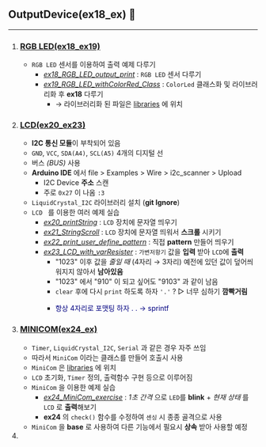 ## OutputDevice(ex18_ex) 🎩
---
1. ### [RGB LED(ex18_ex19)](./RGB%20LED/)
   - `RGB LED` 센서를 이용하여 출력 예제 다루기 
     - *[ex18_RGB_LED_output_print](./RGB%20LED/ex18_RGB_LED_output_print/)* : `RGB LED` 센서 다루기
     - *[ex19_RGB_LED_withColorRed_Class](./RGB%20LED/ex19_RGB_LED_withColorRed_Class/)* : `ColorLed` 클래스화 및 라이브러리화 후 **ex18** 다루기
       - → 라이브러리화 된 파일은 [libraries](../libraries/) 에 위치
2.  ### [LCD(ex20_ex23)](./LCD/)
    - **I2C 통신 모듈**이 부착되어 있음
    - `GND`, `VCC`, `SDA(A4)`, `SCL(A5)` 4개의 디지털 선  
    - 버스 *(BUS)* 사용
    - **Arduino IDE** 에서 file > Examples > Wire > i2c_scanner > Upload
      - I2C Device **주소** 스캔
      - 주로 `0x27` 이 나옴 `:3`
    - `LiquidCrystal_I2C` 라이브러리 설치 (**git Ignore**)
    - `LCD ` 를 이용한 여러 예제 실습
      - *[ex20_printString](./LCD/ex20_printString/)* : `LCD`  장치에 문자열 띄우기
      - *[ex21_StringScroll](./LCD/ex21_StringScroll/)* : `LCD`  장치에 문자열 띄워서 **스크롤** 시키기
      - *[ex22_print_user_define_pattern](./LCD/ex22_print_user_define_pattern/)* : 직접 **pattern** 만들어 띄우기
      - *[ex23_LCD_with_varResister](./LCD/ex23_LCD_with_varResister/)* : `가변저항기` 값을 **입력** 받아 `LCD`에 **출력**
        - "1023" 이후 값을 *줄일 때* (4자리 → 3자리)  예전에 있던 값이 덮어씌워지지 않아서 **남아있음**
        - "1023" 에서 "910" 이 되고 싶어도 "9103" 과 같이 남음
        - `clear` 후에 다시 `print` 하도록 하자 `'.'` ? ▷ 너무 심하기 **깜빡거림**
        - <p style = "color: navy">항상 4자리로 포맷팅 하자 . .   → sprintf</p>
3.  ### [MINICOM(ex24_ex)](./MINICOM)
    -  `Timer`, `LiquidCrystal_I2C`, `Serial` 과 같은 경우 자주 쓰임
    -  따라서 `MiniCom` 이라는 클래스를 만들어 호출시 사용
    -  `MiniCom` 은 [libraries](../libraries/) 에 위치
    -  `LCD` 초기화, `Timer` 정의, 출력함수 구현 등으로 이루어짐
    -  `MiniCom` 을 이용한 예제 실습
       -  *[ex24_MiniCom_exercise](./MINICOM//ex24_MiniCom_exercise)* : *1초 간격* 으로 `LED`를 **blink** + *현재 상태* 를 `LCD` 로 **출력**해보기
       -  **ex24** 의 `check()` 함수를 수정하여 `센싱` 시 종종 골격으로 사용
    -  `MiniCom` 을 **base** 로 사용하여 다른 기능에서 필요시 **상속** 받아 사용할 예정
4.  